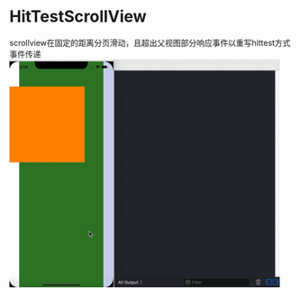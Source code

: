 # HitTestScrollView
scrollview在固定的距离分页滑动，且超出父视图部分响应事件以重写hittest方式事件传递
<img src="https://github.com/zhengwei931102/HitTestScrollView/blob/master/gif.gif" width="480px">
